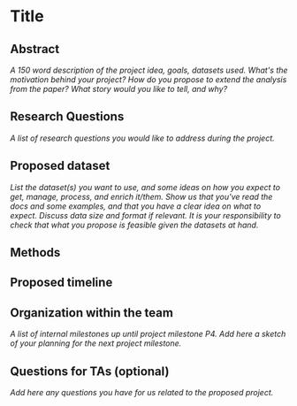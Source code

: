 # Title
## Abstract
*A 150 word description of the project idea, goals, datasets used. What's the motivation behind your project? How do you propose to extend the analysis from the paper? What story would you like to tell, and why?* 
## Research Questions
*A list of research questions you would like to address during the project.*
## Proposed dataset
*List the dataset(s) you want to use, and some ideas on how you expect to get, manage, process, and enrich it/them. Show us that you've read the docs and some examples, and that you have a clear idea on what to expect. Discuss data size and format if relevant. It is your responsibility to check that what you propose is feasible given the datasets at hand.*
## Methods
## Proposed timeline
## Organization within the team
*A list of internal milestones up until project milestone P4. Add here a sketch of your planning for the next project milestone.*
## Questions for TAs (optional)
*Add here any questions you have for us related to the proposed project.*
